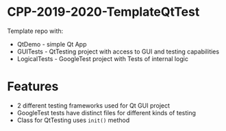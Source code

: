 # CPP-2019-2020-TemplateQtTest

Template repo with:
- QtDemo - simple Qt App
- GUITests - QtTesting project with access to GUI and testing capabilities
- LogicalTests - GoogleTest project with Tests of internal logic

# Features

- 2 different testing frameworks used for Qt GUI project
- GoogleTest tests have distinct files for different kinds of testing 
- Class for QtTesting uses `init()` method
